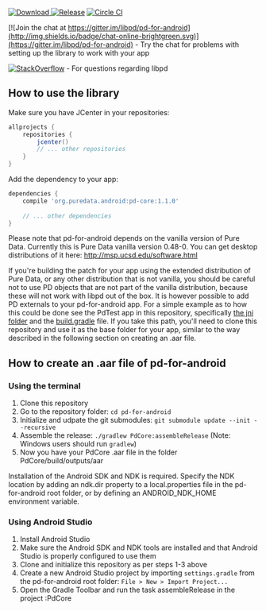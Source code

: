 [ ![Download](https://api.bintray.com/packages/pd-for-android/maven/pd-for-android/images/download.svg) ](https://bintray.com/pd-for-android/maven/pd-for-android/_latestVersion)
[![Release](https://img.shields.io/github/release/libpd/pd-for-android.svg?label=JitPack)](https://jitpack.io/#libpd/pd-for-android/)
[![Circle CI](https://circleci.com/gh/libpd/pd-for-android/tree/master.svg?style=shield&circle-token=:circle-token)](https://circleci.com/gh/libpd/pd-for-android/tree/master)

[![Join the chat at https://gitter.im/libpd/pd-for-android](http://img.shields.io/badge/chat-online-brightgreen.svg)](https://gitter.im/libpd/pd-for-android)
 \- Try the chat for problems with setting up the library to work with your app

[![StackOverflow](http://img.shields.io/badge/stackoverflow-libpd-blue.svg)]( http://stackoverflow.com/questions/tagged/libpd )
 \- For questions regarding libpd

## How to use the library

Make sure you have JCenter in your repositories:

```gradle
allprojects {
    repositories {
        jcenter()
        // ... other repositories
    }
}
```

Add the dependency to your app:

```gradle
dependencies {
    compile 'org.puredata.android:pd-core:1.1.0'
    
    // ... other dependencies
}
```

Please note that pd-for-android depends on the vanilla version of Pure Data. Currently this is Pure Data vanilla version 0.48-0. You can get desktop distributions of it here:
http://msp.ucsd.edu/software.html

If you're building the patch for your app using the extended distribution of Pure Data, or any other distribution that is not vanilla, you should be careful not to use PD objects that are not part of the vanilla distribution, because these will not work with libpd out of the box. It is however possible to add PD externals to your pd-for-android app. For a simple example as to how this could be done see the PdTest app in this repository, specifically [the jni folder](https://github.com/libpd/pd-for-android/tree/master/PdTest/jni) and the [build.gradle](https://github.com/libpd/pd-for-android/tree/master/PdTest/build.gradle) file. If you take this path, you'll need to clone this repository and use it as the base folder for your app, similar to the way described in the following section on creating an .aar file.

## How to create an .aar file of pd-for-android

### Using the terminal

1. Clone this repository
1. Go to the repository folder: `cd pd-for-android`
1. Initialize and udpate the git submodules: `git submodule update --init --recursive`
1. Assemble the release: `./gradlew PdCore:assembleRelease` (Note: Windows users should run `gradlew`)
1. Now you have your PdCore .aar file in the folder PdCore/build/outputs/aar

Installation of the Android SDK and NDK is required. Specify the NDK location by adding an ndk.dir
property to a local.properties file in the pd-for-android root folder, or by defining an ANDROID_NDK_HOME
environment variable.

### Using Android Studio

1. Install Android Studio
1. Make sure the Android SDK and NDK tools are installed and that Android Studio is properly configured to use them
1. Clone and initialize this repository as per steps 1-3 above
1. Create a new Android Studio project by importing `settings.gradle` from the pd-for-android root folder: `File > New > Import Project...`
1. Open the Gradle Toolbar and run the task assembleRelease in the project :PdCore
